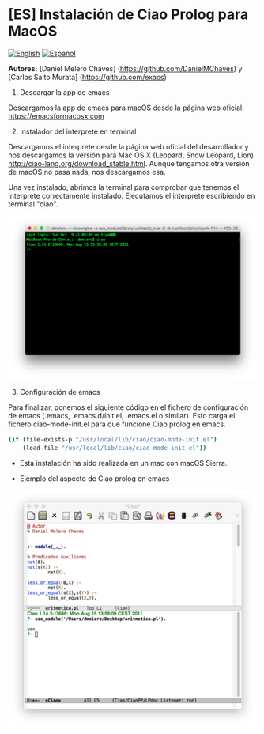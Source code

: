 # [ES] Instalación de Ciao Prolog para MacOS

[![English](http://upload.wikimedia.org/wikipedia/commons/e/e1/Union_Jack_22x16.png "English")](README_EN.md)
[![Español](http://upload.wikimedia.org/wikipedia/commons/3/30/Flag_of_spain.png "Español")](README_ES.md)

**Autores:** [Daniel Melero Chaves] (https://github.com/DanielMChaves) y [Carlos Saito Murata] (https://github.com/exacs)

1. Descargar la app de emacs

  Descargamos la app de emacs para macOS desde la página web oficial: https://emacsformacosx.com

2. Instalador del interprete en terminal

  Descargamos el interprete desde la página web oficial del desarrollador y nos descargamos la versión para Mac OS X (Leopard, Snow Leopard, Lion) http://ciao-lang.org/download_stable.html. Aunque tengamos otra versión de macOS no pasa nada, nos descargamos esa.

  Una vez instalado, abrimos la terminal para comprobar que tenemos el interprete correctamente instalado. Ejecutamos el interprete escribiendo en terminal "ciao".

  ![alt text](screenshots/screen_shot_interpreter.png "Interprete Ciao Prolog en terminal")

3. Configuración de emacs

  Para finalizar, ponemos el siguiente código en el fichero de configuración de emacs (.emacs, .emacs.d/init.el, .emacs.el o similar). Esto carga el fichero ciao-mode-init.el para que funcione Ciao prolog en emacs.

```bash
(if (file-exists-p "/usr/local/lib/ciao/ciao-mode-init.el")
    (load-file "/usr/local/lib/ciao/ciao-mode-init.el"))
```

* Esta instalación ha sido realizada en un mac con macOS Sierra.

* Ejemplo del aspecto de Ciao prolog en emacs

![alt text](screenshots/example_interface.jpg "Interprete Ciao Prolog en terminal")
